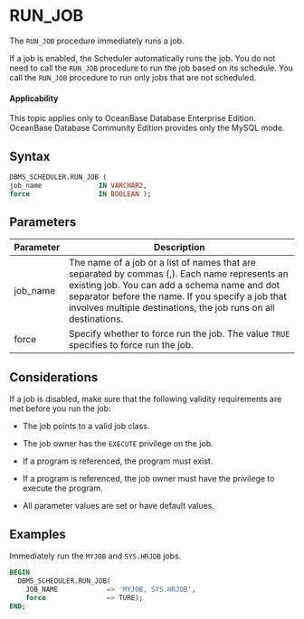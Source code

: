 # RUN_JOB

The `RUN_JOB` procedure immediately runs a job.

If a job is enabled, the Scheduler automatically runs the job. You do not need to call the `RUN_JOB` procedure to run the job based on its schedule. You call the `RUN_JOB` procedure to run only jobs that are not scheduled.

  <main id="notice" >
    <h4>Applicability</h4>
    <p>This topic applies only to OceanBase Database Enterprise Edition. OceanBase Database Community Edition provides only the MySQL mode. </p>
  </main>

## Syntax

```sql
DBMS_SCHEDULER.RUN_JOB (
job_name              IN VARCHAR2,
force                 IN BOOLEAN );
```



## Parameters

| Parameter | Description |
|--------------------|------------------|
| job_name | The name of a job or a list of names that are separated by commas (,). Each name represents an existing job. You can add a schema name and dot separator before the name. If you specify a job that involves multiple destinations, the job runs on all destinations.  |
| force | Specify whether to force run the job. The value `TRUE` specifies to force run the job.  |


## Considerations

If a job is disabled, make sure that the following validity requirements are met before you run the job:

* The job points to a valid job class.

* The job owner has the `EXECUTE` privilege on the job.

* If a program is referenced, the program must exist.

* If a program is referenced, the job owner must have the privilege to execute the program.

* All parameter values are set or have default values.


## Examples

Immediately run the `MYJOB` and `SYS.HRJOB` jobs.

```sql
BEGIN
  DBMS_SCHEDULER.RUN_JOB(
    JOB_NAME            => 'MYJOB, SYS.HRJOB',
    force               => TURE);
END;
```

